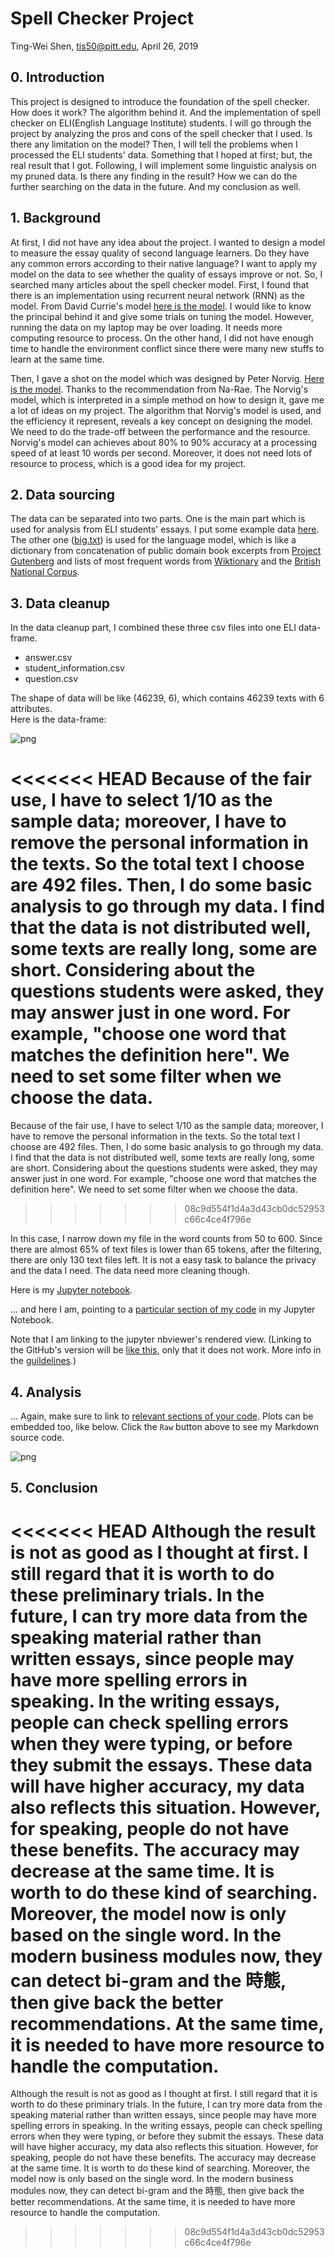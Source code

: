 # Spell Checker Project

Ting-Wei Shen, tis50@pitt.edu, April 26, 2019  

## 0. Introduction
This project is designed to introduce the foundation of the spell checker. How does it work? The algorithm behind it. And the implementation of spell checker on ELI(English Language Institute) students. I will go through the project by analyzing the pros and cons of the spell checker that I used. Is there any limitation on the model? Then, I will tell the problems when I processed the ELI students' data. Something that I hoped at first; but, the real result that I got. Following, I will implement some linguistic analysis on my pruned data. Is there any finding in the result? How we can do the further searching on the data in the future. And my conclusion as well.  

## 1. Background
At first, I did not have any idea about the project. I wanted to design a model to measure the essay quality of second language learners. Do they have any common errors according to their native language? I want to apply my model on the data to see whether the quality of essays improve or not. So, I searched many articles about the spell checker model. First, I found that there is an implementation using recurrent neural network (RNN) as the model. From David Currie's model [here is the model](https://github.com/Currie32/Spell-Checker). I would like to know the principal behind it and give some trials on  tuning the model. However, running the data on my laptop may be over loading. It needs more computing resource to process. On the other hand, I did not have enough time to handle the environment conflict since there were many new stuffs to learn at the same time.

Then, I gave a shot on the model which was designed by Peter Norvig. [Here is the model](http://norvig.com/spell-correct.html). Thanks to the recommendation from Na-Rae. The Norvig's model, which is interpreted in a simple method on how to design it, gave me a lot of ideas on my project. The algorithm that Norvig's model is used, and the efficiency it represent, reveals a key concept on designing the model. We need to do the trade-off between the performance and the resource. Norvig's model can achieves about 80% to 90% accuracy at a processing speed of at least 10 words per second. Moreover, it does not need lots of resource to process, which is a good idea for my project.

## 2. Data sourcing
The data can be separated into two parts. One is the main part which is used for analysis from ELI students' essays. I put some example data [here](data_sample/df_eli_short.csv). The other one ([big.txt](big.txt)) is used for the language model, which is like a dictionary from concatenation of public domain book excerpts from [Project Gutenberg](http://www.gutenberg.org/wiki/Main_Page) and lists of most frequent words from [Wiktionary](https://en.wiktionary.org/wiki/Wiktionary:Frequency_lists) and the [British National Corpus](http://www.kilgarriff.co.uk/bnc-readme.html).  

## 3. Data cleanup
In the data cleanup part, I combined these three csv files into one ELI data-frame.

- answer.csv
- student_information.csv
- question.csv

The shape of data will be like (46239, 6), which contains 46239 texts with 6 attributes.  
Here is the data-frame:  

![png](image_files/part3_plot1.png)


<<<<<<< HEAD
Because of the fair use, I have to select 1/10 as the sample data; moreover, I have to remove the personal information in the texts. So the total text I choose are 492 files. Then, I do some basic analysis to go through my data. I find that the data is not distributed well, some texts are really long, some are short. Considering about the questions students were asked, they may answer just in one word. For example, "choose one word that matches the definition here". We need to set some filter when we choose the data.
=======
Because of the fair use, I have to select 1/10 as the sample data; moreover, I have to remove the personal information in the texts. So the total text I choose are 492 files. Then, I do some basic analysis to go through my data. I find that the data is not distributed well, some texts are really long, some are short. Considering about the questions students were asked, they may answer just in one word. For example, "choose one word that matches the definition here". We need to set some filter when we choose the data. 
>>>>>>> 08c9d554f1d4a3d43cb0dc52953c66c4ce4f796e

In this case, I narrow down my file in the word counts from 50 to 600. Since there are almost 65% of text files is lower than 65 tokens, after the filtering, there are only 130 text files left. It is not a easy task to balance the privacy and the data I need. The data need more cleaning though.

Here is my [Jupyter notebook](https://github.com/Data-Science-for-Linguists-2019/Spell-Checker/blob/master/ELI_data_frame.ipynb).


... and here I am, pointing to a [particular section of my code](https://nbviewer.jupyter.org/github/Data-Science-for-Linguists-2019/Spell-Checker/blob/master/image_files/part1_plot1.png) in my Jupyter Notebook.


Note that I am linking to the jupyter nbviewer's rendered view. (Linking to the GitHub's version will be [like this](process_data.ipynb#Second-section), only that it does not work. More info in the [guildelines](https://naraehan.github.io/Data-Science-for-Linguists-2019/project#final).)   

## 4. Analysis


... Again, make sure to link to [relevant sections of your code](https://nbviewer.jupyter.org/github/Data-Science-for-Linguists-2019/Inaugural-Address-Project/blob/master/process_data.ipynb#Third-section). Plots can be embedded too, like below. Click the `Raw` button above to see my Markdown source code.

![png](image_files/part1_plot1.png)



## 5. Conclusion
<<<<<<< HEAD
Although the result is not as good as I thought at first. I still regard that it is worth to do these preliminary trials. In the future, I can try more data from the speaking material rather than written essays, since people may have more spelling errors in speaking. In the writing essays, people can check spelling errors when they were typing, or before they submit the essays. These data will have higher accuracy, my data also reflects this situation. However, for speaking, people do not have these benefits. The accuracy may decrease at the same time. It is worth to do these kind of searching. Moreover, the model now is only based on the single word. In the modern business modules now, they can detect bi-gram and the 時態, then give back the better recommendations. At the same time, it is needed to have more resource to handle the computation.  
=======
Although the result is not as good as I thought at first. I still regard that it is worth to do these priminary trials. In the future, I can try more data from the speaking material rather than written essays, since people may have more spelling errors in speaking. In the writing essays, people can check spelling errors when they were typing, or before they submit the essays. These data will have higher accuracy, my data also reflects this situation. However, for speaking, people do not have these benefits. The accuracy may decrease at the same time. It is worth to do these kind of searching. Moreover, the model now is only based on the single word. In the modern business modules now, they can detect bi-gram and the 時態, then give back the better recommendations. At the same time, it is needed to have more resource to handle the computation. 
>>>>>>> 08c9d554f1d4a3d43cb0dc52953c66c4ce4f796e
